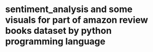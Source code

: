# sentiment_analysis and some visuals for part of amazon review books dataset by python programming language
